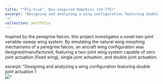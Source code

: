 ```yaml
---
title: "“Fly-Five”, Bio-inspired Robotics (24-775)"
excerpt: "Designing and analyzing a wing configuration featuring double joint actuation 1<br/><img src='/images/PXL_20240429_171839662.png
'>"
collection: portfolio
---
```



Inspired by the peregrine falcon, this project investigates a novel two-joint variable-sweep wing system. By emulating the natural wing morphing mechanisms of a peregrine falcon, an aircraft wing configuration was designed/manufactured, featuring a two-joint wing system capable of zero joint actuation (fixed wing), single joint actuation, and double joint actuation.

excerpt: "Designing and analyzing a wing configuration featuring double joint actuation 1<br/><img src='/images/PXL_20240429_171839662.png
'>"
